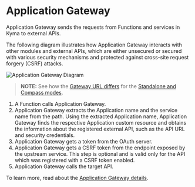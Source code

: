 # Application Gateway

Application Gateway sends the requests from Functions and services in Kyma to external APIs.

The following diagram illustrates how Application Gateway interacts with other modules and external APIs, which are either unsecured or secured with various security mechanisms and protected against cross-site request forgery (CSRF) attacks.

![Application Gateway Diagram](assets/ac-architecture-proxy-service.svg)

> **NOTE:** See how the [Gateway URL differs](07-10-application-gateway-details.md#application-gateway-url) for the [Standalone and Compass modes](../README.md).

1. A Function calls Application Gateway. 
2. Application Gateway extracts the Application name and the service name from the path. Using the extracted Application name, Application Gateway finds the respective Application custom resource and obtains the information about the registered external API, such as the API URL and security credentials. 
3. Application Gateway gets a token from the OAuth server.
4. Application Gateway gets a CSRF token from the endpoint exposed by the upstream service. This step is optional and is valid only for the API which was registered with a CSRF token enabled.
5. Application Gateway calls the target API.

To learn more, read about the [Application Gateway details](07-10-application-gateway-details.md). 